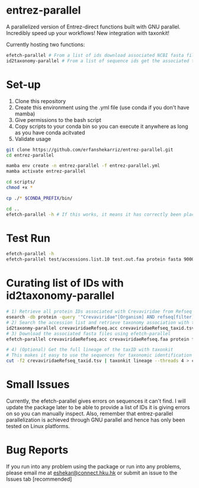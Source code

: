 # entrez-parallel
A parallelized version of Entrez-direct functions built with GNU parallel. Incredibly speed up your workflows! New integration with taxonkit!

Currently hosting two functions:
```bash
efetch-parallel # From a list of ids download associated NCBI fasta files with parallelization [or other chosen output formats]
id2taxonomy-parallel # From a list of sequence ids get the associated taxonomy with parallelization
```

# Set-up 
1) Clone this repository
2) Create this environment using the .yml file (use conda if you don't have mamba)
3) Give permissions to the bash script 
4) Copy scripts to your conda bin so you can execute it anywhere as long as you have conda acitvated
5) Validate usage
```bash
git clone https://github.com/erfanshekarriz/entrez-parallel.git
cd entrez-parallel

mamba env create -n entrez-parallel -f entrez-parallel.yml
mamba activate entrez-parallel

cd scripts/
chmod +x *

cp ./* $CONDA_PREFIX/bin/

cd ..
efetch-parallel -h # If this works, it means it has correctly been placed in your bin

```

# Test Run 
```bash
efetch-parallel -h
efetch-parallel test/accessions.list.10 test.out.faa protein fasta 90000 4
```

# Curating list of IDs with id2taxonomy-parallel
```bash
# 1) Retrieve all protein IDs associated with Crevaviridae from Refseq database [crAssphage Refseq proteins].
esearch -db protein -query '"Crevaviridae"[Organism] AND refseq[filter]' | efetch -format acc > crevaviridaeRefseq.acc
# 2) Search the accession list and retrieve taxonomy association with the protein 
id2taxonmy-parallel crevaviridaeRefseq.acc crevaviridaeRefseq_taxid.tsv protein 90000 4
# 3) Download the associated fasta files using efetch-parallel
efetch-parallel crevaviridaeRefseq.acc crevaviridaeRefseq.faa protein fasta 90000 4

# 4) (Optional) Get the full lineage of the taxID with taxonkit
# This makes it easy to use the sequences for taxonomic identification later!
cut -f2 crevaviridaeRefseq_taxid.tsv | taxonkit lineage --threads 4 > crevaviridaeRefseq_lineage.csv
```

# Small Issues
Currently, the efetch-parallel gives errors on sequences it can't find. I will update the package later to be able to provide a list of IDs it is giving errors on so you can manually inspect. Also, remember that entrez-parallel parallelization is achieved through GNU parallel and hence has only been tested on Linux platforms. 

# Bug Reports
If you run into any problem using the package or run into any problems, please email me at eshekar@connect.hku.hk or submit an issue to the Issues tab [recommended]

